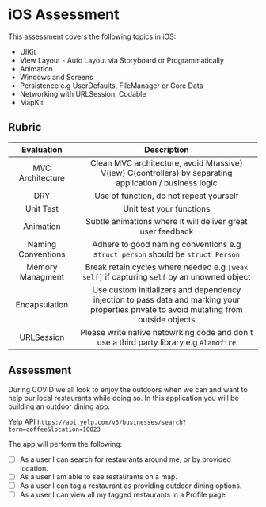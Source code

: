 # iOS Assessment

This assessment covers the following topics in iOS: 

* UIKit 
* View Layout - Auto Layout via Storyboard or Programmatically 
* Animation
* Windows and Screens 
* Persistence e.g UserDefaults, FileManager or Core Data
* Networking with URLSession, Codable 
* MapKit

## Rubric 

| Evaluation | Description |
|:------:|:------:|
| MVC Architecture | Clean MVC architecture, avoid M(assive) V(iew) C(controllers) by separating application / business logic |
| DRY | Use of function, do not repeat yourself |
| Unit Test | Unit test your functions |
| Animation | Subtle animations where it will deliver great user feedback |
| Naming Conventions | Adhere to good naming conventions e.g s`truct person` should be `struct Person` |
| Memory Managment | Break retain cycles where needed e.g `[weak self]` if capturing `self` by an unowned object |
| Encapsulation | Use custom initializers and dependency injection to pass data and marking your properties private to avoid mutating from outside objects |
| URLSession | Please write native netowrking code and don't use a third party library e.g `Alamofire` |


## Assessment 

During COVID we all look to enjoy the outdoors when we can and want to help our local restaurants while doing so. In this application you will be building an outdoor dining app. 

Yelp API `https://api.yelp.com/v3/businesses/search?term=coffee&location=10023`

The app will perform the following: 

- [ ] As a user I can search for restaurants around me, or by provided location. 
- [ ] As a user I am able to see restaurants on a map. 
- [ ] As a user I can tag a restaurant as providing outdoor dining options. 
- [ ] As a user I can view all my tagged restaurants in a Profile page. 
